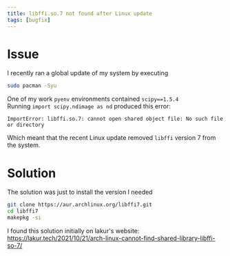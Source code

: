 ```yaml
---
title: libffi.so.7 not found after Linux update
tags: [bugfix]
---
```


# Issue

I recently ran a global update of my system by executing 
```bash
sudo pacman -Syu
```

One of my work `pyenv` environments contained `scipy==1.5.4`\
Running `import scipy.ndimage as nd` produced this error:
```
ImportError: libffi.so.7: cannot open shared object file: No such file or directory
```
Which meant that the recent Linux update removed `libffi` version 7 from the system.

# Solution
The solution was just to install the version I needed
```bash
git clone https://aur.archlinux.org/libffi7.git
cd libffi7
makepkg -si
```

I found this solution initially on lakur's website: https://lakur.tech/2021/10/21/arch-linux-cannot-find-shared-library-libffi-so-7/ 